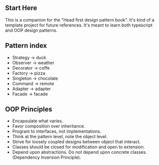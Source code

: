 ## Start Here

This is a companion for the "Head first design pattern book".
It's kind of a template project for future references.
It's meant to learn both typescript and OOP design patterns.

## Pattern index

- Strategy -> duck
- Observer -> weather
- Decorator -> coffe
- Factory -> pizza
- Singleton -> chocolate
- Command -> remote
- Adapter -> adapter
- Facade -> facade

## OOP Principles

- Encapsulate what varies.
- Favor composition over inheritance.
- Program to interfaces, not implementations.
- Think at the pattern level, note the object level.
- Strive for loosely coupled designs between object that interact.
- Classes should be closed for modification and open to extension.
- Depend upon abstractions. Do not depend upon concrete classes. (Dependency Inversion Principle).
